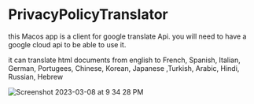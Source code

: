 # PrivacyPolicyTranslator

 this Macos app is a client for google translate Api.
 you will need to have a google cloud api to be able to use it.
 
 it can translate html documents from english to French, Spanish, Italian, German, Portugees, 
 Chinese, Korean, Japanese ,Turkish, Arabic, Hindi, Russian, Hebrew 
 
 
 ![Screenshot 2023-03-08 at 9 34 28 PM](https://user-images.githubusercontent.com/1598614/223929638-4efa650b-479f-4a8e-9069-ce8046214905.png)
